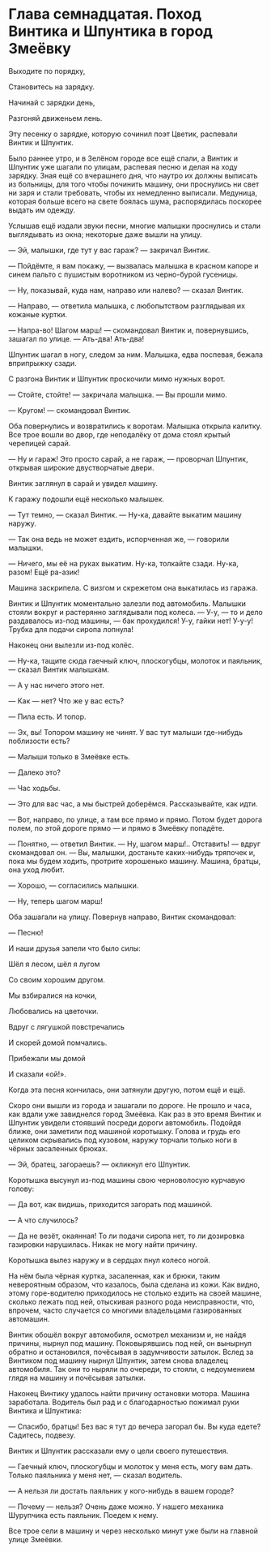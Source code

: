 # Глава семнадцатая. Поход Винтика и Шпунтика в город Змеёвку

Выходите по порядку,

Становитесь на зарядку.

Начинай с зарядки день,

Разгоняй движеньем лень.

Эту песенку о зарядке, которую сочинил поэт Цветик, распевали Винтик и Шпунтик.

Было раннее утро, и в Зелёном городе все ещё спали, а Винтик и Шпунтик уже шагали по улицам, распевая песню и делая на ходу зарядку. Зная ещё со вчерашнего дня, что наутро их должны выписать из больницы, для того чтобы починить машину, они проснулись ни свет ни заря и стали требовать, чтобы их немедленно выписали. Медуница, которая больше всего на свете боялась шума, распорядилась поскорее выдать им одежду.

Услышав ещё издали звуки песни, многие малышки проснулись и стали выглядывать из окна; некоторые даже вышли на улицу.

— Эй, малышки, где тут у вас гараж? — закричал Винтик.

— Пойдёмте, я вам покажу, — вызвалась малышка в красном капоре и синем пальто с пушистым воротником из черно-бурой гусеницы.

— Ну, показывай, куда нам, направо или налево? — сказал Винтик.

— Направо, — ответила малышка, с любопытством разглядывая их кожаные куртки.

— Напра-во! Шагом марш! — скомандовал Винтик и, повернувшись, зашагал по улице. — Ать-два! Ать-два!

Шпунтик шагал в ногу, следом за ним. Малышка, едва поспевая, бежала вприпрыжку сзади.

С разгона Винтик и Шпунтик проскочили мимо нужных ворот.

— Стойте, стойте! — закричала малышка. — Вы прошли мимо.

— Кругом! — скомандовал Винтик.

Оба повернулись и возвратились к воротам. Малышка открыла калитку. Все трое вошли во двор, где неподалёку от дома стоял крытый черепицей сарай.

— Ну и гараж! Это просто сарай, а не гараж, — проворчал Шпунтик, открывая широкие двустворчатые двери.

Винтик заглянул в сарай и увидел машину.

К гаражу подошли ещё несколько малышек.

— Тут темно, — сказал Винтик. — Ну-ка, давайте выкатим машину наружу.

— Так она ведь не может ездить, испорченная же, — говорили малышки.

— Ничего, мы её на руках выкатим. Ну-ка, толкайте сзади. Ну-ка, разом! Ещё ра-азик!

Машина заскрипела. С визгом и скрежетом она выкатилась из гаража.

Винтик и Шпунтик моментально залезли под автомобиль. Малышки стояли вокруг и растерянно заглядывали под колеса. — У-у, — то и дело раздавалось из-под машины, — бак прохудился! У-у, гайки нет! У-у-у! Трубка для подачи сиропа лопнула!

Наконец они вылезли из-под колёс.

— Ну-ка, тащите сюда гаечный ключ, плоскогубцы, молоток и паяльник, — сказал Винтик малышкам.

— А у нас ничего этого нет.

— Как — нет? Что же у вас есть?

— Пила есть. И топор.

— Эх, вы! Топором машину не чинят. У вас тут малыши где-нибудь поблизости есть?

— Малыши только в Змеёвке есть.

— Далеко это?

— Час ходьбы.

— Это для вас час, а мы быстрей доберёмся. Рассказывайте, как идти.

— Вот, направо, по улице, а там все прямо и прямо. Потом будет дорога полем, по этой дороге прямо — и прямо в Змеёвку попадёте.

— Понятно, — ответил Винтик. — Ну, шагом марш!.. Отставить! — вдруг скомандовал он. — Вы, малышки, достаньте каких-нибудь тряпочек и, пока мы будем ходить, протрите хорошенько машину. Машина, братцы, она уход любит.

— Хорошо, — согласились малышки.

— Ну, теперь шагом марш!

Оба зашагали на улицу. Повернув направо, Винтик скомандовал:

— Песню!

И наши друзья запели что было силы:

Шёл я лесом, шёл я лугом

Со своим хорошим другом.

Мы взбиралися на кочки,

Любовались на цветочки.

Вдруг с лягушкой повстречались

И скорей домой помчались.

Прибежали мы домой

И сказали «ой!».

Когда эта песня кончилась, они затянули другую, потом ещё и ещё.

Скоро они вышли из города и зашагали по дороге. Не прошло и часа, как вдали уже завиднелся город Змеёвка. Как раз в это время Винтик и Шпунтик увидели стоявший посреди дороги автомобиль. Подойдя ближе, они заметили под машиной коротышку. Голова и грудь его целиком скрывались под кузовом, наружу торчали только ноги в чёрных засаленных брюках.

— Эй, братец, загораешь? — окликнул его Шпунтик.

Коротышка высунул из-под машины свою черноволосую курчавую голову:

— Да вот, как видишь, приходится загорать под машиной.

— А что случилось?

— Да не везёт, окаянная! То ли подачи сиропа нет, то ли дозировка газировки нарушилась. Никак не могу найти причину.

Коротышка вылез наружу и в сердцах пнул колесо ногой.

На нём была чёрная куртка, засаленная, как и брюки, таким невероятным образом, что казалось, была сделана из кожи. Как видно, этому горе-водителю приходилось не столько ездить на своей машине, сколько лежать под ней, отыскивая разного рода неисправности, что, впрочем, часто случается со многими владельцами газированных автомашин.

Винтик обошёл вокруг автомобиля, осмотрел механизм и, не найдя причины, нырнул под машину. Поковырявшись под ней, он вынырнул обратно и остановился, почёсывая в задумчивости затылок. Вслед за Винтиком под машину нырнул Шпунтик, затем снова владелец автомобиля. Так они то ныряли по очереди, то стояли, с недоумением глядя на машину и почёсывая затылки.

Наконец Винтику удалось найти причину остановки мотора. Машина заработала. Водитель был рад и с благодарностью пожимал руки Винтика и Шпунтика:

— Спасибо, братцы! Без вас я тут до вечера загорал бы. Вы куда едете? Садитесь, подвезу.

Винтик и Шпунтик рассказали ему о цели своего путешествия.

— Гаечный ключ, плоскогубцы и молоток у меня есть, могу вам дать. Только паяльника у меня нет, — сказал водитель.

— А нельзя ли достать паяльник у кого-нибудь в вашем городе?

— Почему — нельзя? Очень даже можно. У нашего механика Шурупчика есть паяльник. Поедем к нему.

Все трое сели в машину и через несколько минут уже были на главной улице Змеёвки.
